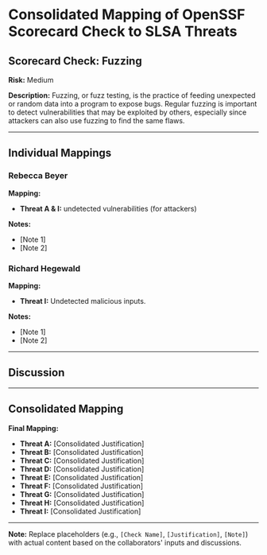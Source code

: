 # Consolidated Mapping of OpenSSF Scorecard Check to SLSA Threats

## Scorecard Check: Fuzzing

**Risk:** Medium

**Description:** Fuzzing, or fuzz testing, is the practice of feeding unexpected or random data into a program to expose bugs. Regular fuzzing is important to detect vulnerabilities that may be exploited by others, especially since attackers can also use fuzzing to find the same flaws.

---

## Individual Mappings

### Rebecca Beyer

**Mapping:**

- **Threat A & I:** undetected vulnerabilities (for attackers)

**Notes:**

- [Note 1]
- [Note 2]

### Richard Hegewald

**Mapping:**

- **Threat I:** Undetected malicious inputs.

**Notes:**

- [Note 1]
- [Note 2]

---

## Discussion

---

## Consolidated Mapping

**Final Mapping:**

- **Threat A:** [Consolidated Justification]
- **Threat B:** [Consolidated Justification]
- **Threat C:** [Consolidated Justification]
- **Threat D:** [Consolidated Justification]
- **Threat E:** [Consolidated Justification]
- **Threat F:** [Consolidated Justification]
- **Threat G:** [Consolidated Justification]
- **Threat H:** [Consolidated Justification]
- **Threat I:** [Consolidated Justification]

---

**Note:** Replace placeholders (e.g., `[Check Name]`, `[Justification]`, `[Note]`) with actual content based on the collaborators' inputs and discussions.
